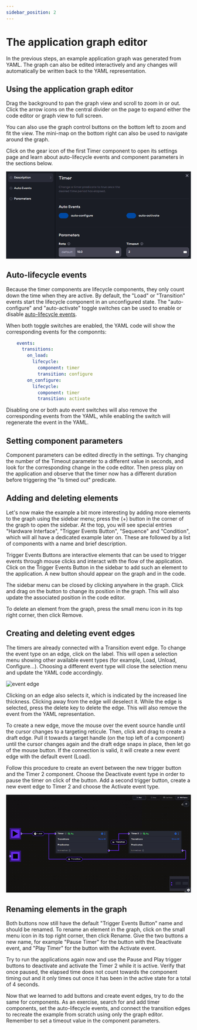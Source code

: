 ```yaml
---
sidebar_position: 2
---
```


# The application graph editor

In the previous steps, an example application graph was generated from YAML. The graph can also be edited interactively
and any changes will automatically be written back to the YAML representation.

## Using the application graph editor

Drag the background to pan the graph view and scroll to zoom in or out. Click the arrow icons on the central divider
on the page to expand either the code editor or graph view to full screen.

You can also use the graph control buttons on the bottom left to zoom and fit the view. The mini-map on the bottom right
can also be used to navigate around the graph.

Click on the gear icon of the first Timer component to open its settings page and learn about auto-lifecycle events and
component parameters in the sections below.

![timer settings](./assets/timer-settings.png)

## Auto-lifecycle events

Because the timer components are lifecycle components, they only count down the time when they are active. By default,
the "Load" or "Transition" events start the lifecycle component in an unconfigured state. The "auto-configure" and
"auto-activate" toggle switches can be used to enable or disable
[auto-lifecycle events](../../concepts/05-building-blocks/03-components.md#auto-lifecycle-events).

When both toggle switches are enabled, the YAML code will show the corresponding events for the componnts:

```yaml
    events:
      transitions:
        on_load:
          lifecycle:
            component: timer
            transition: configure
        on_configure:
          lifecycle:
            component: timer
            transition: activate
```

Disabling one or both auto event switches will also remove the corresponding events from the YAML, while enabling the
switch will regenerate the event in the YAML.

## Setting component parameters

Component parameters can be edited directly in the settings. Try changing the number of the Timeout parameter to a
different value in seconds, and look for the corresponding change in the code editor. Then press play on the application
and observe that the timer now has a different duration before triggering the "Is timed out" predicate.

## Adding and deleting elements

Let's now make the example a bit more interesting by adding more elements to the graph using the sidebar menu; press the
(+) button in the corner of the graph to open the sidebar. At the top, you will see special entries
"Hardware Interface", "Trigger Events Button", "Sequence" and "Condition", which will all have a dedicated example later
on. These are followed by a list of components with a name and brief description.

Trigger Events Buttons are interactive elements that can be used to trigger events through mouse clicks and interact
with the flow of the application. Click on the Trigger Events Button in the sidebar to add such an element to the
application. A new button should appear on the graph and in the code.

The sidebar menu can be closed by clicking anywhere in the graph. Click and drag on the button to change its position in
the graph. This will also update the associated position in the code editor.

To delete an element from the graph, press the small menu icon in its top right corner, then click Remove.

## Creating and deleting event edges

The timers are already connected with a Transition event edge. To change the event type on an edge, click on the label.
This will open a selection menu showing other available event types (for example, Load, Unload, Configure...). Choosing
a different event type will close the selection menu and update the YAML code accordingly.

![event edge](./assets/event-edge.png)

Clicking on an edge also selects it, which is indicated by the increased line thickness. Clicking away from the edge
will deselect it. While the edge is selected, press the delete key to delete the edge. This will also remove the
event from the YAML representation.

To create a new edge, move the mouse over the event source handle until the cursor changes to a targeting reticule.
Then, click and drag to create a draft edge. Pull it towards a target handle (on the top left of a component) until the
cursor changes again and the draft edge snaps in place, then let go of the mouse button. If the connection is valid, it
will create a new event edge with the default event (Load).

Follow this procedure to create an event between the new trigger button and the Timer 2 component. Choose the Deactivate
event type in order to pause the timer on click of the button. Add a second trigger button, create a new event edge to
Timer 2 and choose the Activate event type.

![trigger buttons](./assets/trigger-buttons.gif)

## Renaming elements in the graph

Both buttons now still have the default "Trigger Events Button" name and should be renamed. To rename an element in the
graph, click on the small menu icon in its top right corner, then click Rename. Give the two buttons a new name, for
example "Pause Timer" for the button with the Deactivate event, and "Play Timer" for the button with the Activate event.

Try to run the applications again now and use the Pause and Play trigger buttons to deactivate and activate the
Timer 2 while it is active. Verify that once paused, the elapsed time does not count towards the component timing out
and it only times out once it has been in the active state for a total of 4 seconds.

Now that we learned to add buttons and create event edges, try to do the same for components. As an exercise, search for
and add timer components, set the auto-lifecycle events, and connect the transition edges to recreate the example from
scratch using only the graph editor. Remember to set a timeout value in the component parameters.
